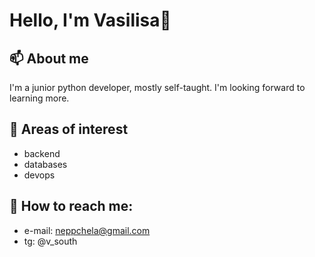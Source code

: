 # Hello, I'm Vasilisa👋
## 📫 About me
I'm a junior python developer, mostly self-taught. I'm looking forward to learning more.
## 🌱 Areas of interest
- backend
- databases
- devops
## 💬 How to reach me:
- e-mail: neppchela@gmail.com
- tg: @v_south
<!--
**vsouth/vsouth** is a ✨ _special_ ✨ repository because its `README.md` (this file) appears on your GitHub profile.

Here are some ideas to get you started:

- 🔭 I’m currently working on personal and study projects:
- 🌱 I’m currently learning ...
- 👯 I’m looking to collaborate on ...
- 🤔 I’m looking for help with ...
- 💬 Ask me about ...
- 📫 How to reach me: ...
- 😄 Pronouns: ...
- ⚡ Fun fact: ...
-->
